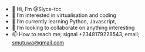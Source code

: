 - 👋 Hi, I’m @Slyce-tcc
- 👀 I’m interested in virtualisation and coding
- 🌱 I’m currently learning Python, Javascript,  
- 💞️ I’m looking to collaborate on anything interesting 
- 📫 How to reach me; signal +2348179228543, email; smutuwa@gmail.com

<!---
Slyce-tcc/Slyce-tcc is a ✨ special ✨ repository because its `README.md` (this file) appears on your GitHub profile.
You can click the Preview link to take a look at your changes.
--->

